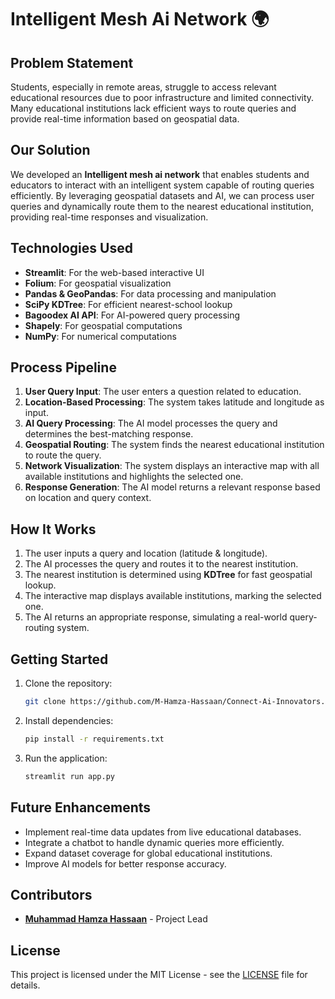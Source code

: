 # Intelligent Mesh Ai Network 🌍

## Problem Statement
Students, especially in remote areas, struggle to access relevant educational resources due to poor infrastructure and limited connectivity. Many educational institutions lack efficient ways to route queries and provide real-time information based on geospatial data.

## Our Solution
We developed an **Intelligent mesh ai network** that enables students and educators to interact with an intelligent system capable of routing queries efficiently. By leveraging geospatial datasets and AI, we can process user queries and dynamically route them to the nearest educational institution, providing real-time responses and visualization.

## Technologies Used
- **Streamlit**: For the web-based interactive UI
- **Folium**: For geospatial visualization
- **Pandas & GeoPandas**: For data processing and manipulation
- **SciPy KDTree**: For efficient nearest-school lookup
- **Bagoodex AI API**: For AI-powered query processing
- **Shapely**: For geospatial computations
- **NumPy**: For numerical computations

## Process Pipeline
1. **User Query Input**: The user enters a question related to education.
2. **Location-Based Processing**: The system takes latitude and longitude as input.
3. **AI Query Processing**: The AI model processes the query and determines the best-matching response.
4. **Geospatial Routing**: The system finds the nearest educational institution to route the query.
5. **Network Visualization**: The system displays an interactive map with all available institutions and highlights the selected one.
6. **Response Generation**: The AI model returns a relevant response based on location and query context.

## How It Works
1. The user inputs a query and location (latitude & longitude).
2. The AI processes the query and routes it to the nearest institution.
3. The nearest institution is determined using **KDTree** for fast geospatial lookup.
4. The interactive map displays available institutions, marking the selected one.
5. The AI returns an appropriate response, simulating a real-world query-routing system.

## Getting Started
1. Clone the repository:
   ```sh
   git clone https://github.com/M-Hamza-Hassaan/Connect-Ai-Innovators.git
   ```
2. Install dependencies:
   ```sh
   pip install -r requirements.txt
   ```
3. Run the application:
   ```sh
   streamlit run app.py
   ```

## Future Enhancements
- Implement real-time data updates from live educational databases.
- Integrate a chatbot to handle dynamic queries more efficiently.
- Expand dataset coverage for global educational institutions.
- Improve AI models for better response accuracy.

## Contributors
- **[Muhammad Hamza Hassaan](https://www.linkedin.com/in/muhammad-hamza-hassaan-29920a25a/)** - Project Lead

## License
This project is licensed under the MIT License - see the [LICENSE](LICENSE) file for details.

